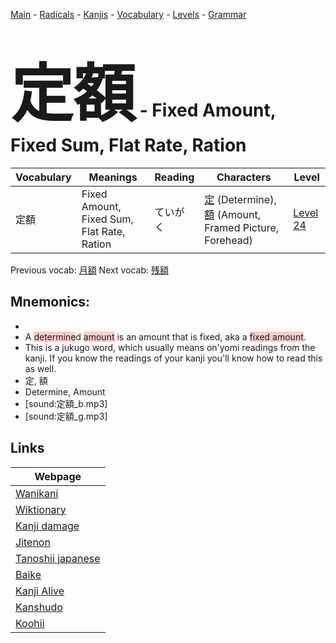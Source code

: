 <style> bigfont {font-size: 100px}</style>
[Main](../README.md) -
[Radicals](../radicals.md) -
[Kanjis](../kanjis.md) -
[Vocabulary](../vocabulary.md) -
[Levels](../levels.md) -
[Grammar](../grammar.md)
# <bigfont> 定額</bigfont> - Fixed Amount, Fixed Sum, Flat Rate, Ration 

| Vocabulary | Meanings | Reading | Characters | Level |
| --- | --- | --- | --- | --- |
| 定額 | Fixed Amount, Fixed Sum, Flat Rate, Ration | ていがく |  [定](../kanjis/定.md) (Determine), [額](../kanjis/額.md) (Amount, Framed Picture, Forehead) | [Level 24](../levels/wk_level24.md) |

Previous vocab: [月額](月額.md) Next vocab: [残額](残額.md) 

## Mnemonics:

* 
* A <span style="background-color:#ffcccb"> determine</span>d <span style="background-color:#ffcccb"> amount</span> is an amount that is fixed, aka a <span style="background-color:#ffcccb"> fixed amount</span>.
* This is a jukugo word, which usually means on'yomi readings from the kanji. If you know the readings of your kanji you'll know how to read this as well.
* 定, 額
* Determine, Amount
* [sound:定額_b.mp3]
* [sound:定額_g.mp3]


## Links 

| Webpage |
| --- |
| [Wanikani          ](https://www.wanikani.com/kanji/定額) |
| [Wiktionary        ](https://en.wiktionary.org/wiki/定額) |
| [Kanji damage      ](http://www.kanjidamage.com/kanji/search?utf8=✓&q=定額) |
| [Jitenon           ](https://jitenon.com/kanji/定額) |
| [Tanoshii japanese ](https://www.tanoshiijapanese.com/dictionary/kanji.cfm?k=定額) |
| [Baike             ](https://baike.baidu.com/item/定額) |
| [Kanji Alive       ](https://app.kanjialive.com/定額) |
| [Kanshudo          ](https://www.kanshudo.com/searchmn?q=定額) |
| [Koohii            ](https://kanji.koohii.com/study/kanji/定額) |
